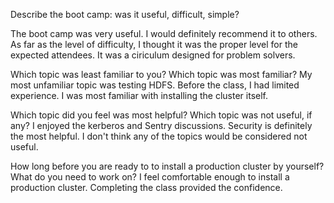 Describe the boot camp: was it useful, difficult, simple?

The boot camp was very useful.  I would definitely recommend it to others. As far as the level of difficulty, I thought it was the proper level for the expected attendees.  It was a ciriculum designed for problem solvers. 

Which topic was least familiar to you? Which topic was most familiar?
My most unfamiliar topic was testing HDFS.  Before the class, I had limited experience.  I was most familiar with installing the cluster itself.

Which topic did you feel was most helpful? Which topic was not useful, if any?
I enjoyed the kerberos and Sentry discussions. Security is definitely the most helpful. I don't think any of the topics would be considered not useful.

How long before you are ready to to install a production cluster by yourself? What do you need to work on?  I feel comfortable enough to install a production cluster.  Completing the class provided the confidence.
